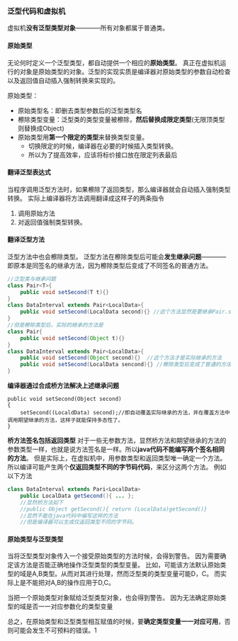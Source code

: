 ### 泛型代码和虚拟机
虚拟机**没有泛型类型对象**————所有对象都属于普通类。

#### 原始类型
无论何时定义一个泛型类型，都自动提供一个相应的**原始类型**。
真正在虚拟机运行的对象是原始类型的对象。泛型的实现实质是编译器对原始类型的参数自动检查以及返回值自动插入强制转换来实现的。

原始类型：
+ 原始类型名：即删去类型参数后的泛型类型名
+ 檫除类型变量：泛型类的类型变量被檫除，**然后替换成限定类型**(无限顶类型则替换成Object)
+ 原始类型用**第一个限定的类型**来替换类型变量。
    + 切换限定的时候，编译器在必要的时候插入类型转换。
    + 所以为了提高效率，应该将标价接口放在限定列表最后

#### 翻译泛型表达式
当程序调用泛型方法时，如果檫除了返回类型，那么编译器就会自动插入强制类型转换。
实际上编译器将方法调用翻译成这样子的两条指令
1. 调用原始方法
2. 对返回值强制类型转换。


#### 翻译泛型方法
泛型方法中也会檫除类型。
泛型方法在檫除类型后可能会**发生继承问题**————即原本是同签名的继承方法，因为檫除类型后变成了不同签名的普通方法。
```java
//泛型类与继承问题
class Pair<T>{
    public void setSecond(T t){}
}
class DataInterval extends Pair<LocalData>{
    public void setSecond(LocalData second){} //这个方法显然是要继承Pair.setSecond(T)
}
//但是檫除类型后，实际的继承的方法是
class Pair{
    public void setSecond(Object t){}
}
class DataInterval extends Pair<LocalData>{
    public void setSecond(Object second){}  //这个方法才是实际继承的方法
    public void setSecond(LocalData sencond){} //檫除类型后变成了普通的方法。
}
```

**编译器通过合成桥方法解决上述继承问题**
```
public void setSecond(Object second)
{
    setSecond((LocaldData) second);//即自动覆盖实际继承的方法，并在覆盖方法中调用期望继承的方法，这样子就能保持多态性了。
}
```
**桥方法签名包括返回类型**
对于一些无参数方法，显然桥方法和期望继承的方法的参数类型一样，也就是说方法签名是一样。所以**java代码不能编写两个签名相同的方法**。
但是实际上，在虚拟机中，用参数类型和返回类型唯一确定一个方法。
所以编译可能产生两个**仅返回类型不同的字节码代码**，来区分这两个方法。
例如以下方法
```java
class DataInterval extends Pari<LocalData>
    public LocalData getSecond(){ ... };
    //显然桥方法如下
    //public Object getSecond(){ return (LocalData)getSecond()}
    //显然不能在java代码中编写这样的方法
    //但是编译器可以生成仅返回类型不同的字节码。

```

#### 原始类型与泛型类型
当将泛型类型对象传入一个接受原始类型的方法时候，会得到警告。
因为需要确定该方法是否能正确地操作泛型类型的类型变量。
比如，可能该方法默认原始类型的域是A,B类型。从而对其进行处理，然而泛型类的类型变量可能D，C。
而实际上是不能把对A,B的操作应用于D,C。

当把一个原始类型对象赋给泛型类型对象，也会得到警告。
因为无法确定原始类型的域是否一一对应参数化的类型变量

总之，在原始类型和泛型类型相互赋值的时候，要**确定类型变量一一对应可用**，否则可能会发生不可预料的错误。1
